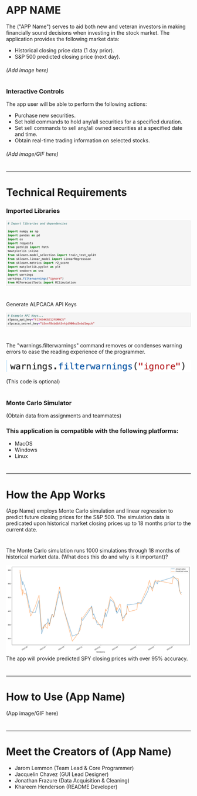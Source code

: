 # APP NAME
The ("APP Name") serves to aid both new and veteran investors in making financially sound decisions when investing in the stock market. The application provides the following market data:
* Historical closing price data (1 day prior).
* S&P 500 predicted closing price (next day).
###### (Add image here)
#
### Interactive Controls
The app user will be able to perform the following actions:
* Purchase new securities.
* Set hold commands to hold any/all securities for a specified duration.
* Set sell commands to sell any/all owned securities at a specified date and time.
* Obtain real-time trading information on selected stocks.
###### (Add image/GIF here)
#
---
#
# Technical Requirements
###  Imported Libraries

 ![](Pictures/library_imports.png)

#

Generate ALPCACA API Keys 

![](Pictures/example_api_keys.png)


#

 The "warnings.filterwarnings" command removes or condenses warning errors to ease the reading experience of the programmer.

![](Pictures/warnings_filter.png)

(This code is optional)
#
### Monte Carlo Simulator
(Obtain data from assignments and teammates)


### This application is compatible with the following platforms:
* MacOS
* Windows
* Linux 
#
#
---
#
#
# How the App Works

(App Name) employs Monte Carlo simulation and linear regression to predict future closing prices for the S&P 500. The simulation data is predicated upon historical market closing prices up to 18 months prior to the current date.
#
The Monte Carlo simulation runs 1000 simulations through 18 months of historical market data. (What does this do and why is it important)?

![](Pictures/mc_graph.png)
The app will provide predicted SPY closing prices with over 95% accuracy.
#
#
---
#
#
# How to Use (App Name)
(App image/GIF here)

#
#
---
#
#
# Meet the Creators of (App Name)
* Jarom Lemmon (Team Lead & Core Programmer)
* Jacquelin Chavez (GUI Lead Designer)
* Jonathan Frazure (Data Acquisition & Cleaning)
* Khareem Henderson (README Developer)


                         
